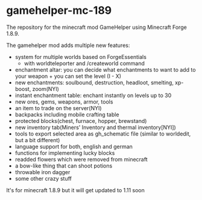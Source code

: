 # gamehelper-mc-189
The repository for the minecraft mod GameHelper using Minecraft Forge 1.8.9.

The gamehelper mod adds multiple new features:

- system for multiple worlds based on ForgeEssentials
  + with worldteleporter and /createworld command
- enchantment altar: you can decide what enchantments to want to add to your weapon + you can set the level (I - X)
- new enchantments: soulbound, destruction, headloot, smelting, xp-boost, zoom(NYI)
- instant enchantment table: enchant instantly on levels up to 30
- new ores, gems, weapons, armor, tools
- an item to trade on the server(NYI)
- backpacks including mobile crafting table
- protected blocks(chest, furnace, hopper, brewstand)
- new inventory tab(Miners' Inventory and thermal inventory[NYI])
- tools to export selected area as gh_schematic file (similar to worldedit, but a bit different)
- language support for both, english and german
- functions for implementing lucky blocks
- readded flowers which were removed from minecraft
- a bow-like thing that can shoot potions
- throwable iron dagger
- some other crazy stuff

It's for minecraft 1.8.9 but it will get updated to 1.11 soon


